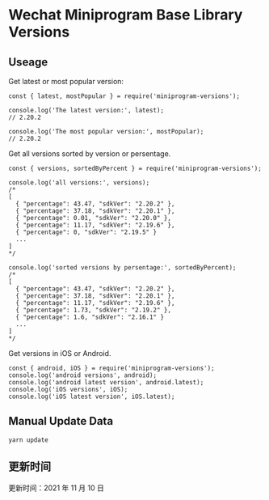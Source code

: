 
# Wechat Miniprogram Base Library Versions

## Useage

Get latest or most popular version:

```;
const { latest, mostPopular } = require('miniprogram-versions');

console.log('The latest version:', latest);
// 2.20.2

console.log('The most popular version:', mostPopular);
// 2.20.2

```

Get all versions sorted by version or persentage.

```
const { versions, sortedByPercent } = require('miniprogram-versions');

console.log('all versions:', versions);
/*
[
  { "percentage": 43.47, "sdkVer": "2.20.2" },
  { "percentage": 37.18, "sdkVer": "2.20.1" },
  { "percentage": 0.01, "sdkVer": "2.20.0" },
  { "percentage": 11.17, "sdkVer": "2.19.6" },
  { "percentage": 0, "sdkVer": "2.19.5" }
  ...
]
*/

console.log('sorted versions by persentage:', sortedByPercent);
/*
[
  { "percentage": 43.47, "sdkVer": "2.20.2" },
  { "percentage": 37.18, "sdkVer": "2.20.1" },
  { "percentage": 11.17, "sdkVer": "2.19.6" },
  { "percentage": 1.73, "sdkVer": "2.19.2" },
  { "percentage": 1.6, "sdkVer": "2.16.1" }
  ...
]
*/
```

Get versions in iOS or Android.

```
const { android, iOS } = require('miniprogram-versions');
console.log('android versions', android);
console.log('android latest version', android.latest);
console.log('iOS versions', iOS);
console.log('iOS latest version', iOS.latest);
```

## Manual Update Data

```
yarn update
```

## 更新时间

更新时间：2021 年 11 月 10 日
